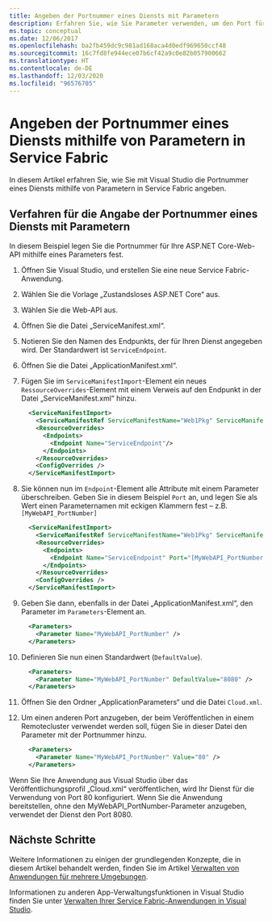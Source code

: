 ```yaml
---
title: Angeben der Portnummer eines Diensts mit Parametern
description: Erfahren Sie, wie Sie Parameter verwenden, um den Port für eine Anwendung in Service Fabric anzugeben.
ms.topic: conceptual
ms.date: 12/06/2017
ms.openlocfilehash: ba2fb459dc9c981ad168aca4d0edf969650ccf48
ms.sourcegitcommit: 16c7fd8fe944ece07b6cf42a9c0e82b057900662
ms.translationtype: HT
ms.contentlocale: de-DE
ms.lasthandoff: 12/03/2020
ms.locfileid: "96576705"
---
```

# <a name="how-to-specify-the-port-number-of-a-service-using-parameters-in-service-fabric"></a>Angeben der Portnummer eines Diensts mithilfe von Parametern in Service Fabric

In diesem Artikel erfahren Sie, wie Sie mit Visual Studio die Portnummer eines Diensts mithilfe von Parametern in Service Fabric angeben.

## <a name="procedure-for-specifying-the-port-number-of-a-service-using-parameters"></a>Verfahren für die Angabe der Portnummer eines Diensts mit Parametern

In diesem Beispiel legen Sie die Portnummer für Ihre ASP.NET Core-Web-API mithilfe eines Parameters fest.

1. Öffnen Sie Visual Studio, und erstellen Sie eine neue Service Fabric-Anwendung.
1. Wählen Sie die Vorlage „Zustandsloses ASP.NET Core“ aus.
1. Wählen Sie die Web-API aus.
1. Öffnen Sie die Datei „ServiceManifest.xml“.
1. Notieren Sie den Namen des Endpunkts, der für Ihren Dienst angegeben wird. Der Standardwert ist `ServiceEndpoint`.
1. Öffnen Sie die Datei „ApplicationManifest.xml“.
1. Fügen Sie im `ServiceManifestImport`-Element ein neues `RessourceOverrides`-Element mit einem Verweis auf den Endpunkt in der Datei „ServiceManifest.xml“ hinzu.

    ```xml
      <ServiceManifestImport>
        <ServiceManifestRef ServiceManifestName="Web1Pkg" ServiceManifestVersion="1.0.0" />
        <ResourceOverrides>
          <Endpoints>
            <Endpoint Name="ServiceEndpoint"/>
          </Endpoints>
        </ResourceOverrides>
        <ConfigOverrides />
      </ServiceManifestImport>
    ```

1. Sie können nun im `Endpoint`-Element alle Attribute mit einem Parameter überschreiben. Geben Sie in diesem Beispiel `Port` an, und legen Sie als Wert einen Parameternamen mit eckigen Klammern fest – z.B.`[MyWebAPI_PortNumber]`

    ```xml
      <ServiceManifestImport>
        <ServiceManifestRef ServiceManifestName="Web1Pkg" ServiceManifestVersion="1.0.0" />
        <ResourceOverrides>
          <Endpoints>
            <Endpoint Name="ServiceEndpoint" Port="[MyWebAPI_PortNumber]"/>
          </Endpoints>
        </ResourceOverrides>
        <ConfigOverrides />
      </ServiceManifestImport>
    ```

1. Geben Sie dann, ebenfalls in der Datei „ApplicationManifest.xml“, den Parameter im `Parameters`-Element an.

    ```xml
      <Parameters>
        <Parameter Name="MyWebAPI_PortNumber" />
      </Parameters>
    ```

1. Definieren Sie nun einen Standardwert (`DefaultValue`).

    ```xml
      <Parameters>
        <Parameter Name="MyWebAPI_PortNumber" DefaultValue="8080" />
      </Parameters>
    ```

1. Öffnen Sie den Ordner „ApplicationParameters“ und die Datei `Cloud.xml`.
1. Um einen anderen Port anzugeben, der beim Veröffentlichen in einem Remotecluster verwendet werden soll, fügen Sie in dieser Datei den Parameter mit der Portnummer hinzu.

    ```xml
      <Parameters>
        <Parameter Name="MyWebAPI_PortNumber" Value="80" />
      </Parameters>
    ```

Wenn Sie Ihre Anwendung aus Visual Studio über das Veröffentlichungsprofil „Cloud.xml“ veröffentlichen, wird Ihr Dienst für die Verwendung von Port 80 konfiguriert. Wenn Sie die Anwendung bereitstellen, ohne den MyWebAPI_PortNumber-Parameter anzugeben, verwendet der Dienst den Port 8080.

## <a name="next-steps"></a>Nächste Schritte
Weitere Informationen zu einigen der grundlegenden Konzepte, die in diesem Artikel behandelt werden, finden Sie im Artikel [Verwalten von Anwendungen für mehrere Umgebungen](service-fabric-manage-multiple-environment-app-configuration.md).

Informationen zu anderen App-Verwaltungsfunktionen in Visual Studio finden Sie unter [Verwalten Ihrer Service Fabric-Anwendungen in Visual Studio](service-fabric-manage-application-in-visual-studio.md).
